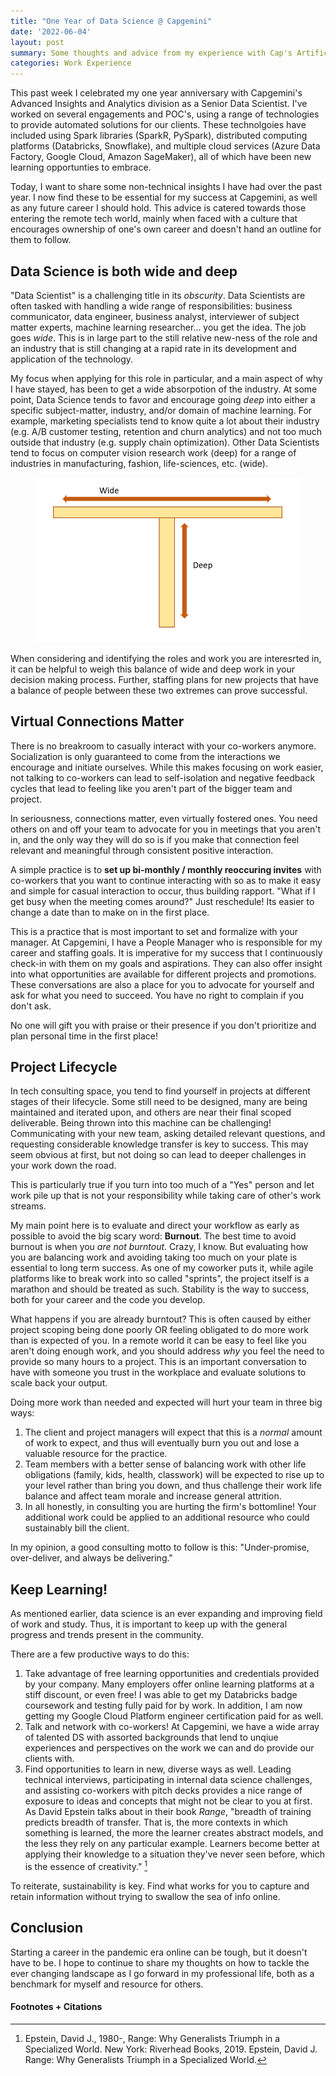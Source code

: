```yaml
---
title: "One Year of Data Science @ Capgemini"
date: '2022-06-04'
layout: post
summary: Some thoughts and advice from my experience with Cap's Artifical Intelligence and Analytics team
categories: Work Experience
---
```


This past week I celebrated my one year anniversary with Capgemini's Advanced Insights and Analytics division as a Senior Data Scientist. I've worked on several engagements and POC's, using a range of technologies to provide automated solutions for our clients. These technolgoies have included using Spark libraries (SparkR, PySpark), distributed computing platforms (Databricks, Snowflake), and multiple cloud services (Azure Data Factory, Google Cloud, Amazon SageMaker), all of which have been new learning opportunties to embrace. 

Today, I want to share some non-technical insights I have had over the past year. I now find these to be essential for my success at Capgemini, as well as any future career I should hold. This advice is catered towards those entering the remote tech world, mainly when faced with a culture that encourages ownership of one's own career and doesn't hand an outline for them to follow. 

## Data Science is both wide and deep 

"Data Scientist" is a challenging title in its *obscurity*. Data Scientists are often tasked with handling a wide range of responsibilities: business communicator, data engineer, business analyst, interviewer of subject matter experts, machine learning researcher... you get the idea. The job goes *wide*. This is in large part to the still relative new-ness of the role and an industry that is still changing at a rapid rate in its development and application of the technology.  

My focus when applying for this role in particular, and a main aspect of why I have stayed, has been to get a wide absorpotion of the industry. At some point, Data Science tends to favor and encourage going *deep* into either a specific subject-matter, industry, and/or domain of machine learning. For example, marketing specialists tend to know quite a lot about their industry (e.g. A/B customer testing, retention and churn analytics) and not too much outside that industry (e.g. supply chain optimization). Other Data Scientists tend to focus on computer vision research work (deep) for a range of industries in manufacturing, fashion, life-sciences, etc. (wide). 

<div style="text-align: center"><img src="/assets/oneyearcap_images/Blog_T_shape.PNG" height="85%" width="85%" /></div>

When considering and identifying the roles and work you are interesrted in, it can be helpful to weigh this balance of wide and deep work in your decision making process. Further, staffing plans for new projects that have a balance of people between these two extremes can prove successful. 

## Virtual Connections Matter

There is no breakroom to casually interact with your co-workers anymore. Socialization is only guaranteed to come from the interactions we encourage and initiate ourselves. While this makes focusing on work easier, not talking to co-workers can lead to self-isolation and negative feedback cycles that  lead to feeling like you aren't part of the bigger team and project. 

In seriousness, connections matter, even virtually fostered ones. You need others on and off your team to advocate for you in meetings that you aren't in, and the only way they will do so is if you make that connection feel relevant and meaningful through consistent positive interaction. 

A simple practice is to **set up bi-monthly / monthly reoccuring invites** with co-workers that you want to continue interacting with so as to make it easy and simple for casual interaction to occur, thus building rapport. "What if I get busy when the meeting comes around?" Just reschedule! Its easier to change a date than to make on in the first place. 

This is a practice that is most important to set and formalize with your manager. At Capgemini, I have a People Manager who is responsible for my career and staffing goals. It is imperative for my success that I continuously check-in with them on my goals and aspirations. They can also offer insight into what opportunities are available for different projects and promotions. These conversations are also a place for you to advocate for yourself and ask for what you need to succeed. You have no right to complain if you don't ask.

No one will gift you with praise or their presence if you don't prioritize and plan personal time in the first place! 


## Project Lifecycle

In tech consulting space, you tend to find yourself in projects at different stages of their lifecycle. Some still need to be designed, many are being maintained and iterated upon, and others are near their final scoped deliverable. Being thrown into this machine can be challenging! Communicating with your new team, asking detailed relevant questions, and requesting considerable knowledge transfer is key to success. This may seem obvious at first, but not doing so can lead to deeper challenges in your work down the road. 

This is particularly true if you turn into too much of a "Yes" person and let work pile up that is not your responsibility while taking care of other's work streams. 

My main point here is to evaluate and direct your workflow as early as possible to avoid the big scary word: **Burnout**. The best time to avoid burnout is when you *are not burntout*. Crazy, I know. But evaluating how you are balancing work and avoiding taking too much on your plate is essential to long term success. As one of my coworker puts it, while agile platforms like to break work into so called "sprints", the project itself is a marathon and should be treated as such. Stability is the way to success, both for your career and the code you develop.

What happens if you are already burntout? This is often caused by either project scoping being done poorly OR feeling obligated to do more work than is expected of you. In a remote world it can be easy to feel like you aren't doing enough work, and you should address *why* you feel the need to provide so many hours to a project. This is an important conversation to have with someone you trust in the workplace and evaluate solutions to scale back your output. 

Doing more work than needed and expected will hurt your team in three big ways:
1. The client and project managers will expect that this is a *normal* amount of work to expect, and thus will eventually burn you out and lose a valuable resource for the practice. 
2. Team members with a better sense of balancing work with other life obligations (family, kids, health, classwork) will be expected to rise up to your level rather than bring you down, and thus challenge their work life balance and affect team morale and increase general attrition.
3. In all honestly, in consulting you are hurting the firm's bottomline! Your additional work could be applied to an additional resource who could sustainably bill the client.

In my opinion, a good consulting motto to follow is this: "Under-promise, over-deliver, and always be delivering." 


## Keep Learning!

As mentioned earlier, data science is an ever expanding and improving field of work and study. Thus, it is important to keep up with the general progress and trends present in the community. 

There are a few productive ways to do this: 
1. Take advantage of free learning opportunities and credentials provided by your company. Many employers offer online learning platforms at a stiff discount, or even free! I was able to get my Databricks badge coursework and testing fully paid for by work. In addition, I am now getting my Google Cloud Platform engineer certification paid for as well. 
2. Talk and network with co-workers! At Capgemini, we have a wide array of talented DS with assorted backgrounds that lend to unqiue experiences and perspectives on the work we can and do provide our clients with. 
3. Find opportunities to learn in new, diverse ways as well. Leading technical interviews, participating in internal data science challenges, and assisting co-workers with  pitch decks provides a nice range of exposure to ideas and concepts that might not be clear to you at first. As David Epstein talks about in their book *Range*, "breadth of training predicts breadth of transfer. That is, the more contexts in which something is learned, the more the learner creates abstract models, and the less they rely on any particular example. Learners become better at applying their knowledge to a situation they've never seen before, which is the essence of creativity." [^1]

To reiterate, sustainability is key. Find what works for you to capture and retain information without trying to swallow the sea of info online. 

## Conclusion

Starting a career in the pandemic era online can be tough, but it doesn't have to be. I hope to continue to share my thoughts on how to tackle the ever changing landscape as I go forward in my professional life, both as a benchmark for myself and resource for others. 

#### Footnotes + Citations

[^1]: Epstein, David J., 1980-, Range: Why Generalists Triumph in a Specialized World. New York: Riverhead Books, 2019. Epstein, David J. Range: Why Generalists Triumph in a Specialized World.
